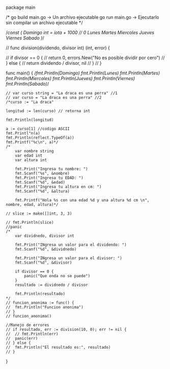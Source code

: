 package main

/*
	go build main.go -> Un archivo ejecutable
	go run main.go -> Ejecutarlo sin compilar un archivo ejecutable
*/

/*const (
	Domingo int = iota + 1000 // 0
	Lunes
	Martes
	Miercoles
	Jueves
	Viernes
	Sabado
)*/

// func division(dividendo, divisor int) (int, error) {

// 	if divisor == 0 {
// 		return 0, errors.New("No es posible dividir por cero")
// 	} else {
// 		return dividendo / divisor, nil
// 	}
// }

func main() {
	/*fmt.Println(Domingo)
	fmt.Println(Lunes)
	fmt.Println(Martes)
	fmt.Println(Miercoles)
	fmt.Println(Jueves)
	fmt.Println(Viernes)
	fmt.Println(Sabado)*/

	// var curso string = "La draca es una perra" //1
	// var curso = "La draca es una perra" //2
	/*curso := "La draca"

	longitud := len(curso) // retorna int

	fmt.Println(longitud)

	a := curso[1] //codigo ASCII
	fmt.Printl"n(a)
	fmt.Println(reflect.TypeOf(a))
	fmt.Printf("%c\n", a)*/
	/*
		var nombre string
		var edad int
		var altura int

		fmt.Print("Ingresa tu nombre: ")
		fmt.Scanf("%s", &nombre)
		fmt.Print("Ingresa tu EDAD: ")
		fmt.Scanf("%d", &edad)
		fmt.Print("Ingresa tu altura en cm: ")
		fmt.Scanf("%d", &altura)

		fmt.Printf("Hola %s con una edad %d y una altura %d cm \n", nombre, edad, altura)*/

	// slice := make([]int, 3, 3)

	// fmt.Println(slice)
	//panic
	/*
		var dividnedo, divisor int

		fmt.Print("INgresa un valor para el dividendo: ")
		fmt.Scanf("%d", &dividnedo)

		fmt.Print("INgresa un valor para el divisor: ")
		fmt.Scanf("%d", &divisor)

		if divisor == 0 {
			panic("Que onda no se puede")
		}
		resultado := dividnedo / divisor

		fmt.Println(resultado)
	*/
	// funcion_anonima := func() {
	// 	fmt.Println("Funcion anonima")
	// }
	// funcion_anonima()

	//Manejo de errores
	// if resultado, err := division(10, 0); err != nil {
	// 	// fmt.Println(err)
	// 	panic(err)
	// } else {
	// 	fmt.Println("El resultado es:", resultado)
	// }

}
